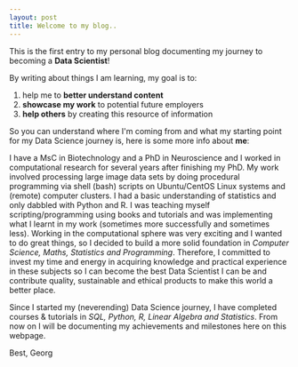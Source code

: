 ```yaml
---
layout: post
title: Welcome to my blog..
---
```


This is the first entry to my personal blog documenting my journey to becoming a **Data Scientist**!

By writing about things I am learning, my goal is to:

1. help me to **better understand content**
2. **showcase my work** to potential future employers
3. **help others** by creating this resource of information

So you can understand where I'm coming from and what my starting point for my Data Science journey is, here is some more info about **me**:

I have a MsC in Biotechnology and a PhD in Neuroscience and I worked in computational research for several years after finishing my PhD. My work involved processing large image data sets by doing procedural programming via shell (bash) scripts on Ubuntu/CentOS Linux systems and (remote) computer clusters. I had a basic understanding of statistics and only dabbled with Python and R. I was teaching myself scripting/programming using books and tutorials and was implementing what I learnt in my work (sometimes more successfully and sometimes less). Working in the computational sphere was very exciting and I wanted to do great things, so I decided to build a more solid foundation in *Computer Science, Maths, Statistics and Programming*. Therefore, I committed to invest my time and energy in acquiring knowledge and practical experience in these subjects so I can become the best Data Scientist I can be and contribute quality, sustainable and ethical products to make this world a better place.

Since I started my (neverending) Data Science journey, I have completed courses & tutorials in *SQL, Python, R, Linear Algebra and Statistics*. From now on I will be documenting my achievements and milestones here on this webpage.

Best,
Georg
